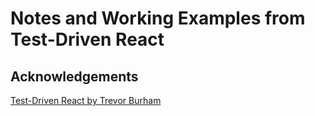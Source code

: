 # Notes and Working Examples from Test-Driven React

## Acknowledgements
[Test-Driven React by Trevor Burham](https://pragprog.com/book/tbreact/test-driven-react)
